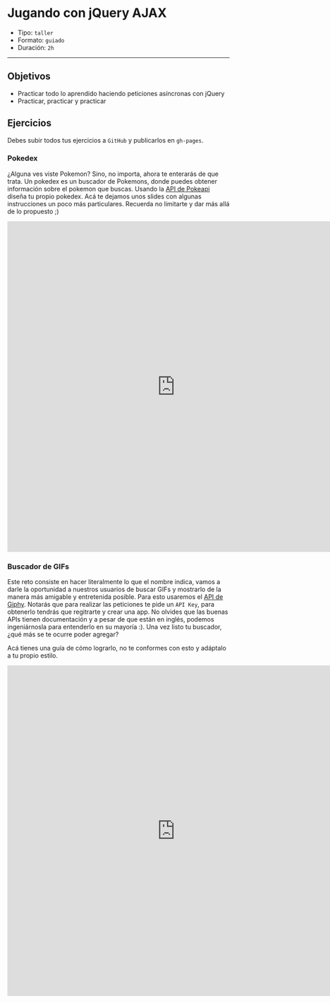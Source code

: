 # Jugando con jQuery AJAX

- Tipo: `taller`
- Formato: `guiado`
- Duración: `2h`

***

## Objetivos

- Practicar todo lo aprendido haciendo peticiones asíncronas con jQuery
- Practicar, practicar y practicar

## Ejercicios

Debes subir todos tus ejercicios a `GitHub` y publicarlos en `gh-pages`.

### Pokedex

¿Alguna ves viste Pokemon? Sino, no importa, ahora te enterarás de que trata.
Un pokedex es un buscador de Pokemons, donde puedes obtener información sobre
el pokemon que buscas. Usando la [API de Pokeapi](https://pokeapi.co/) diseña
tu propio pokedex. Acá te dejamos unos slides con algunas instrucciones un
poco más particulares. Recuerda no limitarte y dar más allá de lo propuesto ;)

<iframe src="https://docs.google.com/presentation/d/e/2PACX-1vTZUDMeEBLTwGHncLRRQzdq4qcQAsV8Q1XNIhJGG4N2QyzFVXgQqf2nZ0zp4U42mitojFEtDxU-Gcan/embed?start=false&loop=false&delayms=3000" frameborder="0" width="760" height="749" allowfullscreen="true" mozallowfullscreen="true" webkitallowfullscreen="true"></iframe>

### Buscador de GIFs

Este reto consiste en hacer literalmente lo que el nombre indica, vamos a darle
la oportunidad a nuestros usuarios de buscar GIFs y mostrarlo de la manera más
amigable y entretenida posible. Para esto usaremos el [API de Giphy](https://developers.giphy.com/). Notarás que para realizar las peticiones te
pide un `API Key`, para obtenerlo tendrás que regitrarte y crear una app. No
olvides que las buenas APIs tienen documentación y a pesar de que están en
inglés, podemos ingeniárnosla para entenderlo en su mayoría :). Una vez listo
tu buscador, ¿qué más se te ocurre poder agregar?

Acá tienes una guía de cómo lograrlo, no te conformes con esto y adáptalo a tu
propio estilo.

<iframe src="https://docs.google.com/presentation/d/e/2PACX-1vRabPxOEWBZZ5srO-SaZQ83flBF2Swt9iS2t54ycoJ1tdP07BGQrEuSxU6Uq_M1Cocwbc0UuetdW6PD/embed?start=false&loop=false&delayms=3000" frameborder="0" width="760" height="749" allowfullscreen="true" mozallowfullscreen="true" webkitallowfullscreen="true"></iframe>
